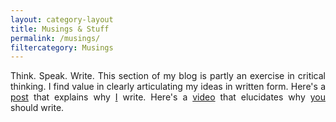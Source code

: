 ```yaml
---
layout: category-layout
title: Musings & Stuff
permalink: /musings/
filtercategory: Musings
---
```


<p align="justify"> Think. Speak. Write. This section of my blog is partly an exercise in critical thinking. I find value in clearly articulating my ideas in written form. Here's a <a href="{{site.url}}/musings/why-do-i-write">post</a> that explains why <u>I</u> write. Here's a <a href="https://youtu.be/x0vUsxhMczI">video</a> that elucidates why <u>you</u> should write. </p>